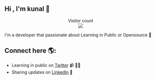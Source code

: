 ## Hi , I'm kunal 👋

<p align="center">  
  Visitor count<br>
  <img src="https://profile-counter.glitch.me/kunal9027/count.svg" />
</p>

I'm a developer that passionate about Learning in Public or Opensource 📖  

## Connect here 🌎: 
- Learning in public on <a href="https://twitter.com/kunal9027">Twitter</a> 📹 ✍🏾
- Sharing updates on <a href="https://www.linkedin.com/in/kunal-chaudhary-663688237/">LinkedIn</a> 💼



<!--
**Kunal9027/Kunal9027** is a ✨ _special_ ✨ repository because its `README.md` (this file) appears on your GitHub profile.

Here are some ideas to get you started:

- 🔭 I’m currently working on ...
- 
- 👯 I’m looking to collaborate on ...
- 🤔 I’m looking for help with ...
- 💬 Ask me about ...
- 📫 How to reach me: ...
- 😄 Pronouns: ...
- ⚡ Fun fact: ...
-->
